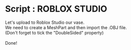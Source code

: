 # Script : ROBLOX STUDIO 
Let's upload to Roblox Studio our vase. <br>
We need to create a MeshPart and then import the .OBJ file. <br>
(Don't forget to tick the "DoubleSided" property) <br>
<br>
Done!
<br>
